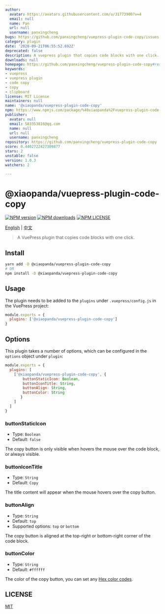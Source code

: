 ```yaml
---
author:
  avatar: https://avatars.githubusercontent.com/u/31773900?v=4
  email: null
  name: Pan
  url: null
  username: panxingcheng
bugs: https://github.com/panxingcheng/vuepress-plugin-code-copy/issues
category: plugin
date: '2020-09-21T06:55:52.692Z'
deprecated: false
description: A vuepress plugin that copies code blocks with one click.
downloads: null
homepage: https://github.com/panxingcheng/vuepress-plugin-code-copy#readme
keywords:
- vuepress
- vuepress plugin
- code copy
- copy
- clipboard
license: MIT License
maintainers: null
name: '@xiaopanda/vuepress-plugin-code-copy'
npm: https://www.npmjs.com/package/%40xiaopanda%2Fvuepress-plugin-code-copy
publisher:
  avatar: null
  email: 583353816@qq.com
  name: null
  url: null
  username: panxingcheng
repository: https://github.com/panxingcheng/vuepress-plugin-code-copy
score: 0.4402722427309877
stars: 2
unstable: false
version: 1.0.3
watchers: 2

---
```


# @xiaopanda/vuepress-plugin-code-copy

[![NPM version](https://badgen.net/npm/v/@xiaopanda/vuepress-plugin-code-copy)](https://npmjs.com/package/@xiaopanda/vuepress-plugin-code-copy) 
[![NPM downloads](https://badgen.net/npm/dm/@xiaopanda/vuepress-plugin-code-copy)](https://npmjs.com/package/@xiaopanda/vuepress-plugin-code-copy) 
[![NPM LICENSE](https://badgen.net/npm/license/@xiaopanda/vuepress-plugin-code-copy)](https://github.com/panxingcheng/vuepress-plugin-code-copy/blob/master/LICENSE)

[English](./README.md) | [中文](./README.zh-CN.md)

> A VuePress plugin that copies code blocks with one click.

## Install

```bash
yarn add -D @xiaopanda/vuepress-plugin-code-copy
# OR 
npm install -D @xiaopanda/vuepress-plugin-code-copy
```

## Usage
The plugin needs to be added to the `plugins` under `.vuepress/config.js` in the VuePress project:

```js
module.exports = {
  plugins: ['@xiaopanda/vuepress-plugin-code-copy'] 
}
```

## Options
This plugin takes a number of options, which can be configured in the `options` object under `plugin`:

```js
module.exports = {
  plugins: [
    ['@xiaopanda/vuepress-plugin-code-copy', {
        buttonStaticIcon: Boolean,
        buttonIconTitle: String,
        buttonAlign: String,
        buttonColor: String
       }
    ]
  ]
}
```

### buttonStaticIcon

* Type: `Boolean`
* Default: `false`

The copy button is only visible when hovers the mouse over the code block, or always visible.

### buttonIconTitle

* Type: `String`
* Default: `Copy`

The title content will appear when the mouse hovers over the copy button.

### buttonAlign

* Type: `String`
* Default: `top`
* Supported options: `top` or `bottom`

The copy button is aligned at the top-right or bottom-right corner of the code block.

### buttonColor

* Type: `String`
* Default: `#ffffff`

The color of the copy button, you can set any [Hex color codes](https://htmlcolorcodes.com/).

## LICENSE

[MIT](./LICENSE)